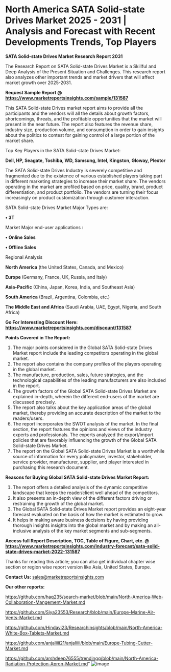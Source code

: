 # North America SATA Solid-state Drives Market 2025 - 2031 | Analysis and Forecast with Recent Developments Trends, Top Players

<strong>SATA Solid-state Drives Market Research Report 2031</strong>

The Research Report on SATA Solid-state Drives Market is a Skillful and Deep Analysis of the Present Situation and Challenges. This research report also analyzes other important trends and market drivers that will affect market growth over 2025-2031.

<strong>Request Sample Report @ <a href=https://www.marketreportsinsights.com/sample/131587>https://www.marketreportsinsights.com/sample/131587</a></strong>

This SATA Solid-state Drives market report aims to provide all the participants and the vendors will all the details about growth factors, shortcomings, threats, and the profitable opportunities that the market will present in the near future. The report also features the revenue share, industry size, production volume, and consumption in order to gain insights about the politics to contest for gaining control of a large portion of the market share.

Top Key Players in the SATA Solid-state Drives Market:

<strong>Dell, HP, Seagate, Toshiba, WD, Samsung, Intel, Kingston, Gloway, Plextor</strong>

The SATA Solid-state Drives Industry is severely competitive and fragmented due to the existence of various established players taking part in different marketing strategies to increase their market share. The vendors operating in the market are profiled based on price, quality, brand, product differentiation, and product portfolio. The vendors are turning their focus increasingly on product customization through customer interaction.

SATA Solid-state Drives Market Major Types are:

<strong>• 3T</strong>

Market Major end-user applications :

<strong>• Online Sales

• Offline Sales</strong>

Regional Analysis

</u><strong><b>North America</b></strong> (the United States, Canada, and Mexico)

<strong><b>Europe </b></strong>(Germany, France, UK, Russia, and Italy)

<strong><b>Asia-Pacific</b></strong> (China, Japan, Korea, India, and Southeast Asia)

<strong><b>South America</b></strong> (Brazil, Argentina, Colombia, etc.)

<strong><b>The Middle East and Africa</b></strong> (Saudi Arabia, UAE, Egypt, Nigeria, and South Africa)

<strong>Go For Interesting Discount Here: <a href=https://www.marketreportsinsights.com/discount/131587>https://www.marketreportsinsights.com/discount/131587</a></strong>

<strong>Points Covered in The Report:</strong>
<ol>
  <li>The major points considered in the Global SATA Solid-state Drives Market report include the leading competitors operating in the global market.</li>
  <li>The report also contains the company profiles of the players operating in the global market.</li>
  <li>The manufacture, production, sales, future strategies, and the technological capabilities of the leading manufacturers are also included in the report.</li>
  <li>The growth factors of the Global SATA Solid-state Drives Market are explained in-depth, wherein the different end-users of the market are discussed precisely.</li>
  <li>The report also talks about the key application areas of the global market, thereby providing an accurate description of the market to the readers/users.</li>
  <li>The report incorporates the SWOT analysis of the market. In the final section, the report features the opinions and views of the industry experts and professionals. The experts analyzed the export/import policies that are favorably influencing the growth of the Global SATA Solid-state Drives Market.</li>
  <li>The report on the Global SATA Solid-state Drives Market is a worthwhile source of information for every policymaker, investor, stakeholder, service provider, manufacturer, supplier, and player interested in purchasing this research document.</li>
</ol>
<strong>Reasons for Buying Global SATA Solid-state Drives Market Report:</strong>

<ol>
  <li>The report offers a detailed analysis of the dynamic competitive landscape that keeps the reader/client well ahead of the competitors.</li>
  <li>It also presents an in-depth view of the different factors driving or restraining the growth of the global market.</li>
  <li>The Global SATA Solid-state Drives Market report provides an eight-year forecast evaluated on the basis of how the market is estimated to grow.</li>
  <li>It helps in making aware business decisions by having providing thorough insights insights into the global market and by making an all-inclusive analysis of the key market segments and sub-segments.</li>
</ol>
<strong>Access full Report Description, TOC, Table of Figure, Chart, etc. @ <a href=https://www.marketreportsinsights.com/industry-forecast/sata-solid-state-drives-market-2022-131587>https://www.marketreportsinsights.com/industry-forecast/sata-solid-state-drives-market-2022-131587</a></strong>


Thanks for reading this article; you can also get individual chapter wise section or region wise report version like Asia, United States, Europe.

<strong>Contact Us:</strong>
sales@marketreportsinsights.com

<strong>Our other reports:</strong>

<a href=https://github.com/haq235/search-market/blob/main/North-America-Web-Collaboration-Mangement-Market.md>https://github.com/haq235/search-market/blob/main/North-America-Web-Collaboration-Mangement-Market.md</a>

<a href=https://github.com/Siya23553/Research/blob/main/Europe-Marine-Air-Vents-Market.md>https://github.com/Siya23553/Research/blob/main/Europe-Marine-Air-Vents-Market.md</a>

<a href=https://github.com/Hindavi23/Researchinsights/blob/main/North-America-White-Box-Tablets-Market.md>https://github.com/Hindavi23/Researchinsights/blob/main/North-America-White-Box-Tablets-Market.md</a>

<a href=https://github.com/anjaliiii21/anjaliiii/blob/main/Europe-Tubing-Cutter-Market.md>https://github.com/anjaliiii21/anjaliiii/blob/main/Europe-Tubing-Cutter-Market.md</a>

<a href=https://github.com/arshdeep76555/trendingg/blob/main/North-America-Radiation-Protection-Apron-Market.md>https://github.com/arshdeep76555/trendingg/blob/main/North-America-Radiation-Protection-Apron-Market.md</a>"
![image](https://github.com/user-attachments/assets/96aae7be-6583-4117-a6f3-390b6295fbe1)
